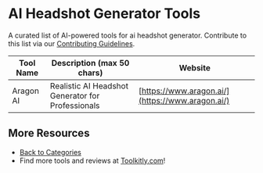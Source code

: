 # AI Headshot Generator Tools

A curated list of AI-powered tools for ai headshot generator. Contribute to this list via our [Contributing Guidelines](../CONTRIBUTING.md).

| Tool Name | Description (max 50 chars) | Website |
|-----------|----------------------------|---------|
| Aragon AI | Realistic AI Headshot Generator for Professionals | [https://www.aragon.ai/](https://www.aragon.ai/) |

## More Resources
- [Back to Categories](../README.md)
- Find more tools and reviews at [Toolkitly.com](https://toolkitly.com)!
